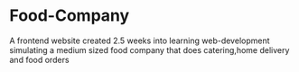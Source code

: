 # Food-Company
A frontend website created 2.5 weeks into learning web-development
simulating a medium sized food company that does catering,home delivery and food orders 
